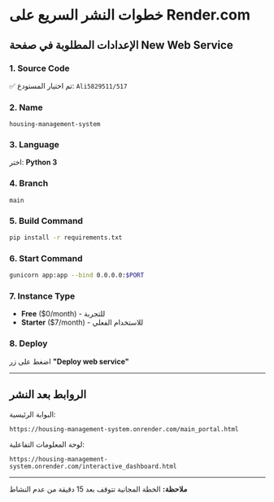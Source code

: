 # خطوات النشر السريع على Render.com

## الإعدادات المطلوبة في صفحة New Web Service

### 1. Source Code
✅ تم اختيار المستودع: `Ali5829511/517`

### 2. Name
```
housing-management-system
```

### 3. Language
اختر: **Python 3**

### 4. Branch
```
main
```

### 5. Build Command
```bash
pip install -r requirements.txt
```

### 6. Start Command
```bash
gunicorn app:app --bind 0.0.0.0:$PORT
```

### 7. Instance Type
- **Free** ($0/month) - للتجربة
- **Starter** ($7/month) - للاستخدام الفعلي

### 8. Deploy
اضغط على زر **"Deploy web service"**

---

## الروابط بعد النشر

البوابة الرئيسية:
```
https://housing-management-system.onrender.com/main_portal.html
```

لوحة المعلومات التفاعلية:
```
https://housing-management-system.onrender.com/interactive_dashboard.html
```

---

**ملاحظة:** الخطة المجانية تتوقف بعد 15 دقيقة من عدم النشاط
